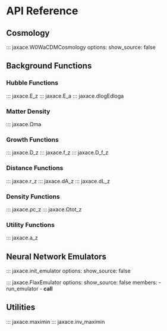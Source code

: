 # API Reference

## Cosmology

::: jaxace.W0WaCDMCosmology
    options:
      show_source: false

## Background Functions

### Hubble Functions

::: jaxace.E_z
::: jaxace.E_a
::: jaxace.dlogEdloga

### Matter Density

::: jaxace.Ωma

### Growth Functions

::: jaxace.D_z
::: jaxace.f_z
::: jaxace.D_f_z

### Distance Functions

::: jaxace.r_z
::: jaxace.dA_z
::: jaxace.dL_z

### Density Functions

::: jaxace.ρc_z
::: jaxace.Ωtot_z

### Utility Functions

::: jaxace.a_z

## Neural Network Emulators

::: jaxace.init_emulator
    options:
      show_source: false

::: jaxace.FlaxEmulator
    options:
      show_source: false
      members:
        - run_emulator
        - __call__

## Utilities

::: jaxace.maximin
::: jaxace.inv_maximin